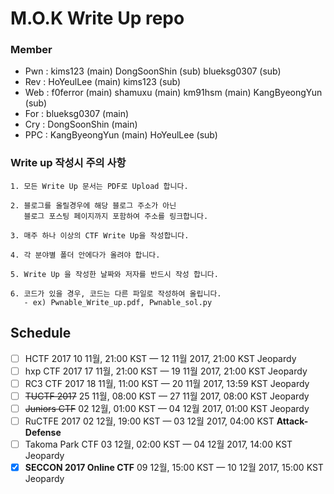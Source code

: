﻿# M.O.K Write Up repo
### Member

* Pwn : kims123 (main) DongSoonShin (sub) blueksg0307 (sub)
* Rev : HoYeulLee (main) kims123 (sub)
* Web : f0ferror (main) shamuxu (main) km91hsm (main) KangByeongYun (sub)
* For : blueksg0307 (main)
* Cry : DongSoonShin (main)
* PPC : KangByeongYun (main) HoYeulLee (sub)

### Write up 작성시 주의 사항
```
1. 모든 Write Up 문서는 PDF로 Upload 합니다.

2. 블로그를 올릴경우에 해당 블로그 주소가 아닌 
   블로그 포스팅 페이지까지 포함하여 주소를 링크합니다.

3. 매주 하나 이상의 CTF Write Up을 작성합니다.

4. 각 분야별 폴더 안에다가 올려야 합니다.

5. Write Up 을 작성한 날짜와 저자를 반드시 작성 합니다.

6. 코드가 있을 경우, 코드는 다른 파일로 작성하여 올립니다.
   - ex) Pwnable_Write_up.pdf, Pwnable_sol.py
```
## Schedule
 - [ ] HCTF 2017	10 11월, 21:00 KST — 12 11월 2017, 21:00 KST	Jeopardy
 - [ ] hxp CTF 2017	17 11월, 21:00 KST — 19 11월 2017, 21:00 KST	Jeopardy
 - [ ] RC3 CTF 2017	18 11월, 11:00 KST — 20 11월 2017, 13:59 KST	Jeopardy
 - [ ] ~~TUCTF 2017~~	25 11월, 08:00 KST — 27 11월 2017, 08:00 KST	Jeopardy
 - [ ] ~~Juniors CTF~~	02 12월, 01:00 KST — 04 12월 2017, 01:00 KST	Jeopardy
 - [ ] RuCTFE 2017	02 12월, 19:00 KST — 03 12월 2017, 04:00 KST	**Attack-Defense**
 - [ ] Takoma Park CTF	03 12월, 02:00 KST — 04 12월 2017, 14:00 KST	Jeopardy
 - [x] **SECCON 2017 Online CTF**	09 12월, 15:00 KST — 10 12월 2017, 15:00 KST	Jeopardy
